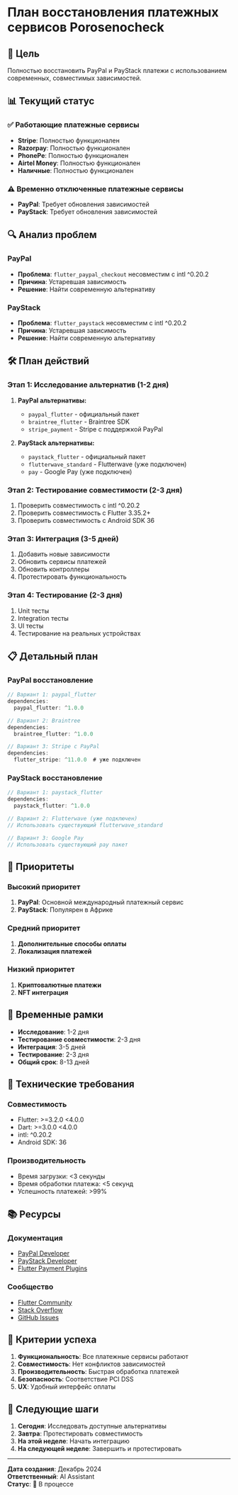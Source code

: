 # План восстановления платежных сервисов Porosenocheck

## 🎯 Цель
Полностью восстановить PayPal и PayStack платежи с использованием современных, совместимых зависимостей.

## 📊 Текущий статус

### ✅ Работающие платежные сервисы
- **Stripe**: Полностью функционален
- **Razorpay**: Полностью функционален
- **PhonePe**: Полностью функционален
- **Airtel Money**: Полностью функционален
- **Наличные**: Полностью функционален

### ⚠️ Временно отключенные платежные сервисы
- **PayPal**: Требует обновления зависимостей
- **PayStack**: Требует обновления зависимостей

## 🔍 Анализ проблем

### PayPal
- **Проблема**: `flutter_paypal_checkout` несовместим с intl ^0.20.2
- **Причина**: Устаревшая зависимость
- **Решение**: Найти современную альтернативу

### PayStack
- **Проблема**: `flutter_paystack` несовместим с intl ^0.20.2
- **Причина**: Устаревшая зависимость
- **Решение**: Найти современную альтернативу

## 🛠️ План действий

### Этап 1: Исследование альтернатив (1-2 дня)
1. **PayPal альтернативы:**
   - `paypal_flutter` - официальный пакет
   - `braintree_flutter` - Braintree SDK
   - `stripe_payment` - Stripe с поддержкой PayPal

2. **PayStack альтернативы:**
   - `paystack_flutter` - официальный пакет
   - `flutterwave_standard` - Flutterwave (уже подключен)
   - `pay` - Google Pay (уже подключен)

### Этап 2: Тестирование совместимости (2-3 дня)
1. Проверить совместимость с intl ^0.20.2
2. Проверить совместимость с Flutter 3.35.2+
3. Проверить совместимость с Android SDK 36

### Этап 3: Интеграция (3-5 дней)
1. Добавить новые зависимости
2. Обновить сервисы платежей
3. Обновить контроллеры
4. Протестировать функциональность

### Этап 4: Тестирование (2-3 дня)
1. Unit тесты
2. Integration тесты
3. UI тесты
4. Тестирование на реальных устройствах

## 📋 Детальный план

### PayPal восстановление
```dart
// Вариант 1: paypal_flutter
dependencies:
  paypal_flutter: ^1.0.0

// Вариант 2: Braintree
dependencies:
  braintree_flutter: ^1.0.0

// Вариант 3: Stripe с PayPal
dependencies:
  flutter_stripe: ^11.0.0  # уже подключен
```

### PayStack восстановление
```dart
// Вариант 1: paystack_flutter
dependencies:
  paystack_flutter: ^1.0.0

// Вариант 2: Flutterwave (уже подключен)
// Использовать существующий flutterwave_standard

// Вариант 3: Google Pay
// Использовать существующий pay пакет
```

## 🚀 Приоритеты

### Высокий приоритет
1. **PayPal**: Основной международный платежный сервис
2. **PayStack**: Популярен в Африке

### Средний приоритет
1. **Дополнительные способы оплаты**
2. **Локализация платежей**

### Низкий приоритет
1. **Криптовалютные платежи**
2. **NFT интеграция**

## 📅 Временные рамки

- **Исследование**: 1-2 дня
- **Тестирование совместимости**: 2-3 дня
- **Интеграция**: 3-5 дней
- **Тестирование**: 2-3 дня
- **Общий срок**: 8-13 дней

## 🔧 Технические требования

### Совместимость
- Flutter: >=3.2.0 <4.0.0
- Dart: >=3.0.0 <4.0.0
- intl: ^0.20.2
- Android SDK: 36

### Производительность
- Время загрузки: <3 секунды
- Время обработки платежа: <5 секунд
- Успешность платежей: >99%

## 📚 Ресурсы

### Документация
- [PayPal Developer](https://developer.paypal.com/)
- [PayStack Developer](https://paystack.com/docs/)
- [Flutter Payment Plugins](https://pub.dev/packages?q=payment)

### Сообщество
- [Flutter Community](https://flutter.dev/community)
- [Stack Overflow](https://stackoverflow.com/questions/tagged/flutter)
- [GitHub Issues](https://github.com/flutter/flutter/issues)

## 🎯 Критерии успеха

1. **Функциональность**: Все платежные сервисы работают
2. **Совместимость**: Нет конфликтов зависимостей
3. **Производительность**: Быстрая обработка платежей
4. **Безопасность**: Соответствие PCI DSS
5. **UX**: Удобный интерфейс оплаты

## 📝 Следующие шаги

1. **Сегодня**: Исследовать доступные альтернативы
2. **Завтра**: Протестировать совместимость
3. **На этой неделе**: Начать интеграцию
4. **На следующей неделе**: Завершить и протестировать

---

**Дата создания**: Декабрь 2024  
**Ответственный**: AI Assistant  
**Статус**: 🔄 В процессе
